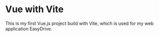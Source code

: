 # Vue with Vite
This is my first Vue.js project build with Vite, which is used for my web application EasyDrive.
